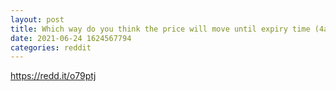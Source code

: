 ```yaml
--- 
layout: post 
title: Which way do you think the price will move until expiry time (4am EST) tonight and then where after? Toss your predictions in the comments, just for fun 🤷‍♂️ 
date: 2021-06-24 1624567794 
categories: reddit 
--- 
```

https://redd.it/o79ptj